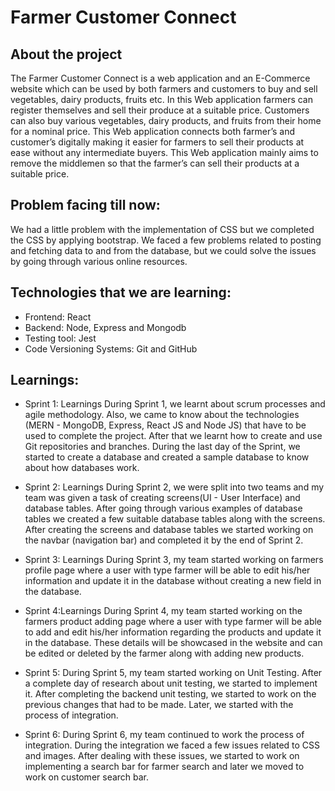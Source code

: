 # Farmer Customer Connect
## About the project

The Farmer Customer Connect is a web application and an E-Commerce website which can be used by both farmers and customers to buy and sell vegetables, dairy products, fruits etc. In this Web application farmers can register themselves and sell their produce at a suitable price. Customers can also buy various vegetables, dairy products, and fruits from their home for a nominal price. This Web application connects both farmer’s and customer’s digitally making it easier for farmers to sell their products at ease without any intermediate buyers. This Web application mainly aims to remove the middlemen so that the farmer’s can sell their products at a suitable price.

## Problem facing till now:
We had a little problem with the implementation of CSS but we completed the CSS by applying bootstrap.
We faced a few problems related to posting and fetching data to and from the database, but we could solve the issues by going through various online resources.
## Technologies that we are learning:
* Frontend:
React
* Backend:
Node, Express and Mongodb
* Testing tool:
Jest
* Code Versioning Systems:
Git and GitHub


## Learnings:
* Sprint 1: Learnings
During Sprint 1, we learnt about scrum processes and agile methodology. Also, we came to know about the technologies (MERN - MongoDB, Express, React JS and Node JS) that have to be used to complete the project. After that we learnt how to create and use Git repositories and branches. During the last day of the Sprint, we started to create a database and created a sample database to know about how databases work.
* Sprint 2: Learnings
During Sprint 2, we were split into two teams and my team was given a task of creating screens(UI - User Interface) and database tables. After going through various examples of database tables we created a few suitable database tables along with the screens. After creating the screens and database tables we started working on the navbar (navigation bar) and completed it by the end of Sprint 2.
* Sprint 3: Learnings
During Sprint 3, my team started working on farmers profile page where a user with type farmer will be able to edit his/her information and update it in the database without creating a new field in the database. 

* Sprint 4:Learnings
During Sprint 4, my team started working on the farmers product adding page where a user with type farmer will be able to add and edit his/her information regarding the products and update it in the database. These details will be showcased in the website and can be edited or deleted by the farmer along with adding new products.

* Sprint 5:
	During Sprint 5, my team started working on Unit Testing. After a complete day of research about unit testing, we started to implement it. After completing the backend unit testing, we started to work on the previous changes that had to be made. Later, we started with the process of integration.

* Sprint 6:
	During Sprint 6, my team continued to work the process of integration. During the integration we faced a few issues related to CSS and images. After dealing with these issues, we started to work on implementing a search bar for farmer search and later we moved to work on customer search bar.








